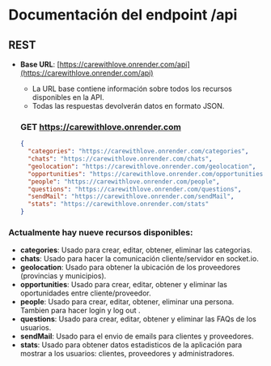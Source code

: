 # Documentación del endpoint /api

## REST

- **Base URL**: [https://carewithlove.onrender.com/api](https://carewithlove.onrender.com/api)

  - La URL base contiene información sobre todos los recursos disponibles en la API.
  - Todas las respuestas devolverán datos en formato JSON.

  ### GET https://carewithlove.onrender.com

  ```json
  {
    "categories": "https://carewithlove.onrender.com/categories",
    "chats": "https://carewithlove.onrender.com/chats",
    "geolocation": "https://carewithlove.onrender.com/geolocation",
    "opportunities": "https://carewithlove.onrender.com/opportunities",
    "people": "https://carewithlove.onrender.com/people",
    "questions": "https://carewithlove.onrender.com/questions",
    "sendMail": "https://carewithlove.onrender.com/sendMail",
    "stats": "https://carewithlove.onrender.com/stats"
  }
  ```

### Actualmente hay nueve recursos disponibles:

- **categories**: Usado para crear, editar, obtener, eliminar las categorias.
- **chats**: Usado para hacer la comunicación cliente/servidor en socket.io.
- **geolocation**: Usado para obtener la ubicación de los proveedores (provincias y municipios).
- **opportunities**: Usado para crear, editar, obtener y eliminar las oportunidades entre cliente/proveedor.
- **people**: Usado para crear, editar, obtener, eliminar una persona. Tambien para hacer login y log out .
- **questions**: Usado para crear, editar, obtener y eliminar las FAQs de los usuarios.
- **sendMail**: Usado para el envio de emails para clientes y proveedores.
- **stats**: Usado para obtener datos estadisticos de la aplicación para mostrar a los usuarios: clientes, proveedores y administradores.
